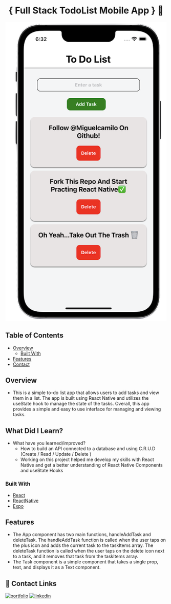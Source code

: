 <h1 align="center">{ Full Stack TodoList Mobile App } 📱 </h1>

![screen shot](./assets/readme.png)

<!-- TABLE OF CONTENTS -->

## Table of Contents

- [Overview](#overview)
  - [Built With](#built-with)
- [Features](#features)
- [Contact](#contact)

<!-- OVERVIEW -->

## Overview
- This is a simple to-do list app that allows users to add tasks and view them in a list. The app is built using React Native and utilizes the useState hook to manage the state of the tasks.
Overall, this app provides a simple and easy to use interface for managing and viewing tasks.

## What Did I Learn?
- What have you learned/improved?
  - How to build an API connected to a database and using C.R.U.D (Create / Read / Update / Delete )
  - Working on this project helped me develop my skills with React Native and get a better understanding of React Native Components and useState Hooks

### Built With

<!-- This section should list any major frameworks that you built your project using. Here are a few examples.-->

- [React](https://reactjs.org/)
- [ReactNative](https://reactnative.dev)
- [Expo](https://expo.dev)

## Features

- The App component has two main functions, handleAddTask and deleteTask. The handleAddTask function is called when the user taps on the plus icon and adds the current task to the taskItems array. The deleteTask function is called when the user taps on the delete icon next to a task, and it removes that task from the taskItems array.
- The Task component is a simple component that takes a single prop, text, and displays it as a Text component.

## 🔗 Contact Links
[![portfolio](https://img.shields.io/badge/my_portfolio-000?style=for-the-badge&logo=ko-fi&logoColor=white)](https://miguelcamilo.dev)
[![linkedin](https://img.shields.io/badge/linkedin-0A66C2?style=for-the-badge&logo=linkedin&logoColor=white)](https://www.linkedin.com/in/miguel-camilo/)
